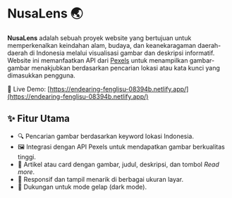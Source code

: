 # NusaLens 🌏

**NusaLens** adalah sebuah proyek website yang bertujuan untuk memperkenalkan keindahan alam, budaya, dan keanekaragaman daerah-daerah di Indonesia melalui visualisasi gambar dan deskripsi informatif. Website ini memanfaatkan API dari [Pexels](https://www.pexels.com/api/) untuk menampilkan gambar-gambar menakjubkan berdasarkan pencarian lokasi atau kata kunci yang dimasukkan pengguna.

🔗 Live Demo: [https://endearing-fenglisu-08394b.netlify.app/](https://endearing-fenglisu-08394b.netlify.app/)

## ✨ Fitur Utama
- 🔍 Pencarian gambar berdasarkan keyword lokasi Indonesia.
- 🖼️ Integrasi dengan API Pexels untuk mendapatkan gambar berkualitas tinggi.
- 📄 Artikel atau card dengan gambar, judul, deskripsi, dan tombol *Read more*.
- 📱 Responsif dan tampil menarik di berbagai ukuran layar.
- 🌙 Dukungan untuk mode gelap (dark mode).